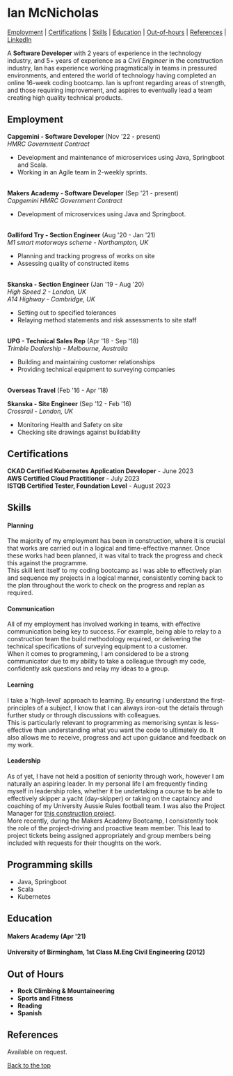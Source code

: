 # Ian McNicholas #

[Employment](#employment) | [Certifications](#certifications) | [Skills](#skills) | [Education](#education) | [Out-of-hours](#out-of-hours) | [References](#references) | [LinkedIn](https://www.linkedin.com/in/ian-mcnicholas-7a97a8175/)

A **Software Developer** with 2 years of experience in the technology industry, and 5+ years of experience as a *Civil Engineer* in the construction industry, Ian has experience working pragmatically in teams in pressured environments, and entered the world of technology having completed an online 16-week coding bootcamp. Ian is upfront regarding areas of strength, and those requiring improvement, and aspires to eventually lead a team creating high quality technical products.

## Employment

**Capgemini - Software Developer** (Nov '22 - present)<bR>
*HMRC Government Contract*  
- Development and maintenance of microservices using Java, Springboot and Scala.
- Working in an Agile team in 2-weekly sprints. <br><br>

**Makers Academy - Software Developer** (Sep '21 - present)    
*Capgemini HMRC Government Contract*  
- Development of microservices using Java and Springboot.<br><br>

**Galliford Try - Section Engineer** (Aug '20 - Jan '21)    
*M1 smart motorways scheme - Northampton, UK*  
- Planning and tracking progress of works on site
- Assessing quality of constructed items<br><br>

**Skanska - Section Engineer** (Jan '19 - Aug '20)    
*High Speed 2 - London, UK* <br>
*A14 Highway - Cambridge, UK*
- Setting out to specified tolerances
- Relaying method statements and risk assessments to site staff<br><br>

**UPG - Technical Sales Rep** (Apr '18 - Sep '18)   
*Trimble Dealership - Melbourne, Australia*
- Building and maintaining customer relationships
- Providing technical equipment to surveying companies<br><br>

**Overseas Travel** (Feb '16 - Apr '18)

**Skanska - Site Engineer** (Sep '12 - Feb '16)    
*Crossrail - London, UK*
- Monitoring Health and Safety on site
- Checking site drawings against buildability


## Certifications

**CKAD Certified Kubernetes Application Developer** - June 2023 <br>
**AWS Certified Cloud Practitioner** - July 2023 <br>
**ISTQB Certified Tester, Foundation Level** - August 2023


## Skills

#### Planning

The majority of my employment has been in construction, where it is crucial that works are carried out in a logical and time-effective manner.  Once these works had been planned, it was vital to track the progress and check this against the programme.  
This skill lent itself to my coding bootcamp as I was able to effectively plan and sequence my projects in a logical manner, consistently coming back to the plan throughout the work to check on the progress and replan as required.

#### Communication

All of my employment has involved working in teams, with effective communication being key to success.  For example, being able to relay to a construction team the build methodology required, or delivering the technical specifications of surveying equipment to a customer.  
When it comes to programming, I am considered to be a strong communicator due to my ability to take a colleague through my code, confidently ask questions and relay my ideas to a group.

#### Learning

I take a 'high-level' approach to learning.  By ensuring I understand the first-principles of a subject, I know that I can always iron-out the details through further study or through discussions with colleagues.  
This is particularly relevant to programming as memorising syntax is less-effective than understanding what you want the code to ultimately do.  It also allows me to receive, progress and act upon guidance and feedback on my work.

#### Leadership

As of yet, I have not held a position of seniority through work, however I am naturally an aspiring leader.  In my personal life I am frequently finding myself in leadership roles, whether it be undertaking a course to be able to effectively skipper a yacht (day-skipper) or taking on the captaincy and coaching of my University Aussie Rules football team.  I was also the Project Manager for [this construction project](https://user-images.githubusercontent.com/75983723/118269844-1d636480-b4b7-11eb-9ef1-7033c0a85b42.jpeg).  
More recently, during the Makers Academy Bootcamp, I consistently took the role of the project-driving and proactive team member.  This lead to project tickets being assigned appropriately and group members being included with requests for their thoughts on the work.

## Programming skills

- Java, Springboot
- Scala
- Kubernetes
  
## Education

#### Makers Academy (Apr '21)

#### University of Birmingham, 1st Class M.Eng Civil Engineering (2012)


## Out of Hours

* **Rock Climbing & Mountaineering**
* **Sports and Fitness**
* **Reading**
* **Spanish**

## References
Available on request.

[Back to the top](#ian-mcnicholas)

